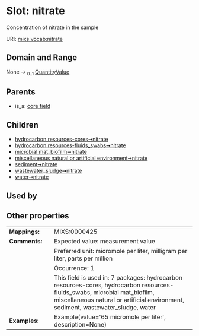 
# Slot: nitrate


Concentration of nitrate in the sample

URI: [mixs.vocab:nitrate](https://w3id.org/mixs/vocab/nitrate)


## Domain and Range

None &#8594;  <sub>0..1</sub> [QuantityValue](QuantityValue.md)

## Parents

 *  is_a: [core field](core_field.md)

## Children

 *  [hydrocarbon resources-cores➞nitrate](hydrocarbon_resources_cores_nitrate.md)
 *  [hydrocarbon resources-fluids_swabs➞nitrate](hydrocarbon_resources_fluids_swabs_nitrate.md)
 *  [microbial mat_biofilm➞nitrate](microbial_mat_biofilm_nitrate.md)
 *  [miscellaneous natural or artificial environment➞nitrate](miscellaneous_natural_or_artificial_environment_nitrate.md)
 *  [sediment➞nitrate](sediment_nitrate.md)
 *  [wastewater_sludge➞nitrate](wastewater_sludge_nitrate.md)
 *  [water➞nitrate](water_nitrate.md)

## Used by


## Other properties

|  |  |  |
| --- | --- | --- |
| **Mappings:** | | MIXS:0000425 |
| **Comments:** | | Expected value: measurement value |
|  | | Preferred unit: micromole per liter, milligram per liter, parts per million |
|  | | Occurrence: 1 |
|  | | This field is used in: 7 packages: hydrocarbon resources-cores, hydrocarbon resources-fluids_swabs, microbial mat_biofilm, miscellaneous natural or artificial environment, sediment, wastewater_sludge, water |
| **Examples:** | | Example(value='65 micromole per liter', description=None) |

